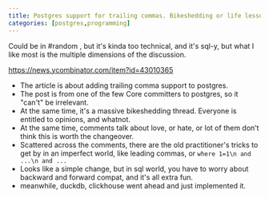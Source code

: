 ```yaml
---
title: Postgres support for trailing commas. Bikeshedding or life lessons?
categories: [postgres,programming]
---
```


Could be in #random , but it's kinda too technical, and it's sql-y,
but what I like most is the multiple dimensions of the discussion.

https://news.ycombinator.com/item?id=43010365


- The article is about adding trailing comma support to postgres.
- The post is from one of the few Core committers to postgres, so it
  "can't" be irrelevant.
- At the same time, it's a massive bikeshedding thread. Everyone is
  entitled to opinions, and whatnot.
- At the same time, comments talk about love, or hate, or lot of them
  don’t think this is worth the changeover.
- Scattered across the comments, there are the old practitioner's
  tricks to get by in an imperfect world, like leading commas, or
  `where 1=1\n and ...\n and ...`
- Looks like a simple change, but in sql world, you have to worry
  about backward and forward compat, and it's all extra fun.
- meanwhile, duckdb, clickhouse went ahead and just implemented it.
